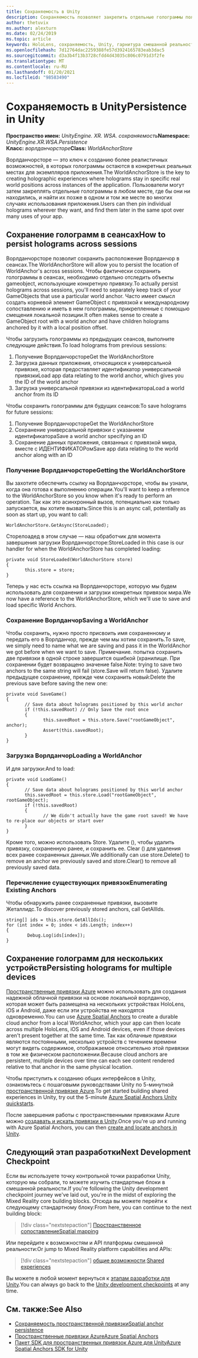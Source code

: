 ```yaml
---
title: Сохраняемость в Unity
description: Сохраняемость позволяет закрепить отдельные голограммы пользователя в любом месте, где бы они ни находились, а затем найти их позже во многих случаях использования приложения.
author: thetuvix
ms.author: alexturn
ms.date: 02/24/2019
ms.topic: article
keywords: HoloLens, сохраняемость, Unity, гарнитура смешанной реальности, гарнитура Windows Mixed Reality, гарнитура виртуальной реальности
ms.openlocfilehash: 7d12764dac2259388fe57d3924165783eab3dac5
ms.sourcegitcommit: d3a3b4f13b3728cfdd4d43035c806c0791d3f2fe
ms.translationtype: MT
ms.contentlocale: ru-RU
ms.lasthandoff: 01/20/2021
ms.locfileid: "98583490"
---
```

# <a name="persistence-in-unity"></a><span data-ttu-id="7b98a-104">Сохраняемость в Unity</span><span class="sxs-lookup"><span data-stu-id="7b98a-104">Persistence in Unity</span></span>

<span data-ttu-id="7b98a-105">**Пространство имен:** *UnityEngine. XR. WSA. сохраняемость*</span><span class="sxs-lookup"><span data-stu-id="7b98a-105">**Namespace:** *UnityEngine.XR.WSA.Persistence*</span></span><br>
<span data-ttu-id="7b98a-106">**Класс:** *ворлданчорсторе*</span><span class="sxs-lookup"><span data-stu-id="7b98a-106">**Class:** *WorldAnchorStore*</span></span>

<span data-ttu-id="7b98a-107">Ворлданчорсторе — это ключ к созданию более реалистичных возможностей, в которых голограммы остаются в конкретных реальных местах для экземпляров приложения.</span><span class="sxs-lookup"><span data-stu-id="7b98a-107">The WorldAnchorStore is the key to creating holographic experiences where holograms stay in specific real world positions across instances of the application.</span></span> <span data-ttu-id="7b98a-108">Пользователи могут затем закреплять отдельные голограммы в любом месте, где бы они ни находились, и найти их позже в одном и том же месте во многих случаях использования приложения.</span><span class="sxs-lookup"><span data-stu-id="7b98a-108">Users can then pin individual holograms wherever they want, and find them later in the same spot over many uses of your app.</span></span>

## <a name="how-to-persist-holograms-across-sessions"></a><span data-ttu-id="7b98a-109">Сохранение голограмм в сеансах</span><span class="sxs-lookup"><span data-stu-id="7b98a-109">How to persist holograms across sessions</span></span>

<span data-ttu-id="7b98a-110">Ворлданчорсторе позволит сохранить расположение Ворлданчор в сеансах.</span><span class="sxs-lookup"><span data-stu-id="7b98a-110">The WorldAnchorStore will allow you to persist the location of WorldAnchor's across sessions.</span></span> <span data-ttu-id="7b98a-111">Чтобы фактически сохранить голограммы в сеансах, необходимо отдельно отследить объекты gameobject, использующие конкретную привязку.</span><span class="sxs-lookup"><span data-stu-id="7b98a-111">To actually persist holograms across sessions, you'll need to separately keep track of your GameObjects that use a particular world anchor.</span></span> <span data-ttu-id="7b98a-112">Часто имеет смысл создать корневой элемент GameObject с привязкой к международному сопоставлению и иметь в нем голограммы, прикрепленные с помощью смещения локальной позиции.</span><span class="sxs-lookup"><span data-stu-id="7b98a-112">It often makes sense to create a GameObject root with a world anchor and have children holograms anchored by it with a local position offset.</span></span>

<span data-ttu-id="7b98a-113">Чтобы загрузить голограммы из предыдущих сеансов, выполните следующие действия.</span><span class="sxs-lookup"><span data-stu-id="7b98a-113">To load holograms from previous sessions:</span></span>
1. <span data-ttu-id="7b98a-114">Получение Ворлданчорсторе</span><span class="sxs-lookup"><span data-stu-id="7b98a-114">Get the WorldAnchorStore</span></span>
2. <span data-ttu-id="7b98a-115">Загрузка данных приложения, относящихся к универсальной привязке, которая предоставляет идентификатор универсальной привязки</span><span class="sxs-lookup"><span data-stu-id="7b98a-115">Load app data relating to the world anchor, which gives you the ID of the world anchor</span></span>
3. <span data-ttu-id="7b98a-116">Загрузка универсальной привязки из идентификатора</span><span class="sxs-lookup"><span data-stu-id="7b98a-116">Load a world anchor from its ID</span></span>

<span data-ttu-id="7b98a-117">Чтобы сохранить голограммы для будущих сеансов:</span><span class="sxs-lookup"><span data-stu-id="7b98a-117">To save holograms for future sessions:</span></span>
1. <span data-ttu-id="7b98a-118">Получение Ворлданчорсторе</span><span class="sxs-lookup"><span data-stu-id="7b98a-118">Get the WorldAnchorStore</span></span>
2. <span data-ttu-id="7b98a-119">Сохранение универсальной привязки с указанием идентификатора</span><span class="sxs-lookup"><span data-stu-id="7b98a-119">Save a world anchor specifying an ID</span></span>
3. <span data-ttu-id="7b98a-120">Сохранение данных приложения, связанных с привязкой мира, вместе с ИДЕНТИФИКАТОРом</span><span class="sxs-lookup"><span data-stu-id="7b98a-120">Save app data relating to the world anchor along with an ID</span></span>

### <a name="getting-the-worldanchorstore"></a><span data-ttu-id="7b98a-121">Получение Ворлданчорсторе</span><span class="sxs-lookup"><span data-stu-id="7b98a-121">Getting the WorldAnchorStore</span></span>

<span data-ttu-id="7b98a-122">Вы захотите обеспечить ссылку на Ворлданчорсторе, чтобы вы узнали, когда она готова к выполнению операции.</span><span class="sxs-lookup"><span data-stu-id="7b98a-122">You'll want to keep a reference to the WorldAnchorStore so you know when it's ready to perform an operation.</span></span> <span data-ttu-id="7b98a-123">Так как это асинхронный вызов, потенциально как только запускается, вы хотите вызвать:</span><span class="sxs-lookup"><span data-stu-id="7b98a-123">Since this is an async call, potentially as soon as start up, you want to call:</span></span>

```
WorldAnchorStore.GetAsync(StoreLoaded);
```

<span data-ttu-id="7b98a-124">Сторелоадед в этом случае — наш обработчик для момента завершения загрузки Ворлданчорсторе:</span><span class="sxs-lookup"><span data-stu-id="7b98a-124">StoreLoaded in this case is our handler for when the WorldAnchorStore has completed loading:</span></span>

```
private void StoreLoaded(WorldAnchorStore store)
{
       this.store = store;
}
```

<span data-ttu-id="7b98a-125">Теперь у нас есть ссылка на Ворлданчорсторе, которую мы будем использовать для сохранения и загрузки конкретных привязок мира.</span><span class="sxs-lookup"><span data-stu-id="7b98a-125">We now have a reference to the WorldAnchorStore, which we'll use to save and load specific World Anchors.</span></span>

### <a name="saving-a-worldanchor"></a><span data-ttu-id="7b98a-126">Сохранение Ворлданчор</span><span class="sxs-lookup"><span data-stu-id="7b98a-126">Saving a WorldAnchor</span></span>

<span data-ttu-id="7b98a-127">Чтобы сохранить, нужно просто присвоить имя сохраненному и передать его в Ворлданчор, прежде чем мы хотим сохранить.</span><span class="sxs-lookup"><span data-stu-id="7b98a-127">To save, we simply need to name what we are saving and pass it in the WorldAnchor we got before when we want to save.</span></span> <span data-ttu-id="7b98a-128">Примечание. попытка сохранить две привязки в одной строке завершится ошибкой (хранилище. При сохранении будет возвращено значение false.</span><span class="sxs-lookup"><span data-stu-id="7b98a-128">Note: trying to save two anchors to the same string will fail (store.Save will return false).</span></span> <span data-ttu-id="7b98a-129">Удалите предыдущее сохранение, прежде чем сохранить новый:</span><span class="sxs-lookup"><span data-stu-id="7b98a-129">Delete the previous save before saving the new one:</span></span>

```
private void SaveGame()
{
       // Save data about holograms positioned by this world anchor
       if (!this.savedRoot) // Only Save the root once
       {
              this.savedRoot = this.store.Save("rootGameObject", anchor);
              Assert(this.savedRoot);
       }
}
```

### <a name="loading-a-worldanchor"></a><span data-ttu-id="7b98a-130">Загрузка Ворлданчор</span><span class="sxs-lookup"><span data-stu-id="7b98a-130">Loading a WorldAnchor</span></span>

<span data-ttu-id="7b98a-131">И для загрузки:</span><span class="sxs-lookup"><span data-stu-id="7b98a-131">And to load:</span></span>

```
private void LoadGame()
{
       // Save data about holograms positioned by this world anchor
       this.savedRoot = this.store.Load("rootGameObject", rootGameObject);
       if (!this.savedRoot)
       {
              // We didn't actually have the game root saved! We have to re-place our objects or start over
       }
}
```

<span data-ttu-id="7b98a-132">Кроме того, можно использовать Store. Удалите (), чтобы удалить привязку, сохраненную ранее, и сохранить ее. Clear () для удаления всех ранее сохраненных данных.</span><span class="sxs-lookup"><span data-stu-id="7b98a-132">We additionally can use store.Delete() to remove an anchor we previously saved and store.Clear() to remove all previously saved data.</span></span>

### <a name="enumerating-existing-anchors"></a><span data-ttu-id="7b98a-133">Перечисление существующих привязок</span><span class="sxs-lookup"><span data-stu-id="7b98a-133">Enumerating Existing Anchors</span></span>

<span data-ttu-id="7b98a-134">Чтобы обнаружить ранее сохраненные привязки, вызовите Жеталлидс.</span><span class="sxs-lookup"><span data-stu-id="7b98a-134">To discover previously stored anchors, call GetAllIds.</span></span>

```
string[] ids = this.store.GetAllIds();
for (int index = 0; index < ids.Length; index++)
{
        Debug.Log(ids[index]);
}
```

## <a name="persisting-holograms-for-multiple-devices"></a><span data-ttu-id="7b98a-135">Сохранение голограмм для нескольких устройств</span><span class="sxs-lookup"><span data-stu-id="7b98a-135">Persisting holograms for multiple devices</span></span>

<span data-ttu-id="7b98a-136"><a href="/azure/spatial-anchors/overview" target="_blank">Пространственные привязки Azure</a> можно использовать для создания надежной облачной привязки на основе локальной ворлданчор, которая может быть размещена на нескольких устройствах HoloLens, iOS и Android, даже если эти устройства не находятся одновременно.</span><span class="sxs-lookup"><span data-stu-id="7b98a-136">You can use <a href="/azure/spatial-anchors/overview" target="_blank">Azure Spatial Anchors</a> to create a durable cloud anchor from a local WorldAnchor, which your app can then locate across multiple HoloLens, iOS and Android devices, even if those devices aren't present together at the same time.</span></span>  <span data-ttu-id="7b98a-137">Так как облачные привязки являются постоянными, несколько устройств с течением времени могут видеть содержимое, отображаемое относительно этой привязки в том же физическом расположении.</span><span class="sxs-lookup"><span data-stu-id="7b98a-137">Because cloud anchors are persistent, multiple devices over time can each see content rendered relative to that anchor in the same physical location.</span></span>

<span data-ttu-id="7b98a-138">Чтобы приступить к созданию общих интерфейсов в Unity, ознакомьтесь с пошаговыми руководствами Unity по 5-минутной <a href="/azure/spatial-anchors/unity-overview" target="_blank">пространственной привязке Azure</a>.</span><span class="sxs-lookup"><span data-stu-id="7b98a-138">To get started building shared experiences in Unity, try out the 5-minute <a href="/azure/spatial-anchors/unity-overview" target="_blank">Azure Spatial Anchors Unity quickstarts</a>.</span></span>

<span data-ttu-id="7b98a-139">После завершения работы с пространственными привязками Azure можно <a href="/azure/spatial-anchors/concepts/create-locate-anchors-unity" target="_blank">создавать и искать привязки в Unity</a>.</span><span class="sxs-lookup"><span data-stu-id="7b98a-139">Once you're up and running with Azure Spatial Anchors, you can then <a href="/azure/spatial-anchors/concepts/create-locate-anchors-unity" target="_blank">create and locate anchors in Unity</a>.</span></span>

## <a name="next-development-checkpoint"></a><span data-ttu-id="7b98a-140">Следующий этап разработки</span><span class="sxs-lookup"><span data-stu-id="7b98a-140">Next Development Checkpoint</span></span>

<span data-ttu-id="7b98a-141">Если вы используете точку контрольной точки разработки Unity, которую мы собрали, то можете изучить стандартные блоки в смешанной реальности.</span><span class="sxs-lookup"><span data-stu-id="7b98a-141">If you're following the Unity development checkpoint journey we've laid out, you're in the midst of exploring the Mixed Reality core building blocks.</span></span> <span data-ttu-id="7b98a-142">Отсюда вы можете перейти к следующему стандартному блоку:</span><span class="sxs-lookup"><span data-stu-id="7b98a-142">From here, you can continue to the next building block:</span></span>

> [!div class="nextstepaction"]
> [<span data-ttu-id="7b98a-143">Пространственное сопоставление</span><span class="sxs-lookup"><span data-stu-id="7b98a-143">Spatial mapping</span></span>](spatial-mapping-in-unity.md)

<span data-ttu-id="7b98a-144">Или перейдите к возможностям и API платформы смешанной реальности:</span><span class="sxs-lookup"><span data-stu-id="7b98a-144">Or jump to Mixed Reality platform capabilities and APIs:</span></span>

> [!div class="nextstepaction"]
> <span data-ttu-id="7b98a-145">[общие возможности](shared-experiences-in-unity.md);</span><span class="sxs-lookup"><span data-stu-id="7b98a-145">[Shared experiences](shared-experiences-in-unity.md)</span></span>

<span data-ttu-id="7b98a-146">Вы можете в любой момент вернуться к [этапам разработки для Unity](unity-development-overview.md#2-core-building-blocks).</span><span class="sxs-lookup"><span data-stu-id="7b98a-146">You can always go back to the [Unity development checkpoints](unity-development-overview.md#2-core-building-blocks) at any time.</span></span>

## <a name="see-also"></a><span data-ttu-id="7b98a-147">См. также:</span><span class="sxs-lookup"><span data-stu-id="7b98a-147">See Also</span></span>
* [<span data-ttu-id="7b98a-148">Сохраняемость пространственной привязки</span><span class="sxs-lookup"><span data-stu-id="7b98a-148">Spatial anchor persistence</span></span>](../../design/coordinate-systems.md#spatial-anchor-persistence)
* <span data-ttu-id="7b98a-149"><a href="/azure/spatial-anchors" target="_blank">Пространственные привязки Azure</a></span><span class="sxs-lookup"><span data-stu-id="7b98a-149"><a href="/azure/spatial-anchors" target="_blank">Azure Spatial Anchors</a></span></span>
* <span data-ttu-id="7b98a-150"><a href="/dotnet/api/Microsoft.Azure.SpatialAnchors" target="_blank">Пакет SDK для пространственных привязок Azure для Unity</a></span><span class="sxs-lookup"><span data-stu-id="7b98a-150"><a href="/dotnet/api/Microsoft.Azure.SpatialAnchors" target="_blank">Azure Spatial Anchors SDK for Unity</a></span></span>